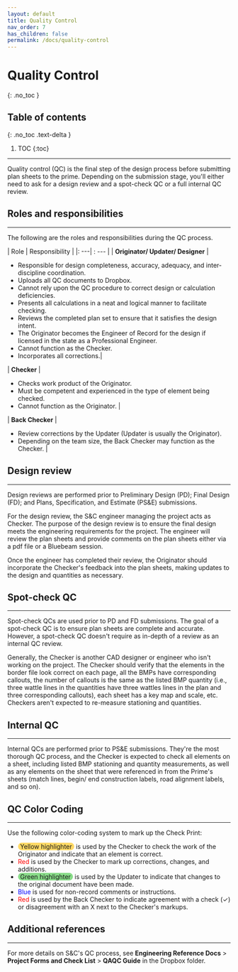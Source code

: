```yaml
---
layout: default
title: Quality Control
nav_order: 7
has_children: false
permalink: /docs/quality-control
---
```


# Quality Control
{: .no_toc }

## Table of contents
{: .no_toc .text-delta }

1. TOC
{:toc}

---

 Quality control (QC) is the final step of the design process before submitting plan sheets to the prime. Depending on the submission stage, you'll either need to ask for a design review and a spot-check QC or a full internal QC review.


## Roles and responsibilities 
---
The following are the roles and responsibilities during the QC process.

| Role | Responsibility |
|: ---| : --- |
| **Originator/ Updater/ Designer** | 
- Responsible for design completeness, accuracy, adequacy, and inter-discipline coordination.
- Uploads all QC documents to Dropbox.
- Cannot rely upon the QC procedure to correct design or calculation deficiencies.
- Presents all calculations in a neat and logical manner to facilitate checking.
- Reviews the completed plan set to ensure that it satisfies the design intent.
- The Originator becomes the Engineer of Record for the design if licensed in the state as a Professional Engineer.
- Cannot function as the Checker.
- Incorporates all corrections.|

| **Checker** |
- Checks work product of the Originator.
- Must be competent and experienced in the type of element being checked.
- Cannot function as the Originator. |

| **Back Checker** |
- Review corrections by the Updater (Updater is usually the Originator).
- Depending on the team size, the Back Checker may function as the Checker. |

## Design review
---
Design reviews are performed prior to Preliminary Design (PD); Final Design (FD); and Plans, Specification, and Estimate (PS&E) submissions. 

For the design review, the  S&C engineer managing the project acts as Checker. The purpose of the design review is to ensure the final design meets the engineering requirements for the project. The engineer will review the plan sheets and provide comments on the plan sheets either via a pdf file or a Bluebeam session. 

Once the engineer has completed their review, the Originator should incorporate the Checker's feedback into the plan sheets, making updates to the design and quantities as necessary. 

## Spot-check QC
---
Spot-check QCs are used prior to PD and FD submissions. The goal of a spot-check QC is to ensure plan sheets are complete and accurate. However, a spot-check QC doesn't require as in-depth of a review as an internal QC review.

Generally, the Checker is another CAD designer or engineer who isn't working on the project. The Checker should verify that the elements in the border file look correct on each page, all the BMPs have corresponding callouts, the number of callouts is the same as the listed BMP quantity (i.e., three wattle lines in the quantities have three wattles lines in the plan and three corresponding callouts), each sheet has a key map and scale, etc. Checkers aren't expected to re-measure stationing and quantities.


## Internal QC 
---
Internal QCs are performed prior to PS&E submissions. They're the most thorough QC process, and the Checker is expected to check all elements on a sheet, including listed BMP stationing and quantity measurements, as well as any elements on the sheet that were referenced in from the Prime's sheets (match lines, begin/ end construction labels, road alignment labels, and so on). 

## QC Color Coding
---
Use the following color-coding system to mark up the Check Print:

- <span style="background-color:#ffd966; border-radius:15px; padding: 0 5px">Yellow highlighter</span> is used by the Checker to check the work of the Originator and indicate that an element is correct.
- <span style="color:red">Red</span> is used by the Checker to mark up corrections, changes, and additions.
- <span style="background-color:#88db88; border-radius:15px; padding: 0 5px">Green highlighter</span> is used by the Updater to indicate that changes to the original document have been made.
- <span style="color:blue">Blue</span> is used for non-record comments or instructions.
- <span style="color:red">Red</span> is used by the Back Checker to indicate agreement with a check (✓) or disagreement with an X next to the Checker's markups.


## Additional references
---
For more details on S&C's QC process, see **Engineering Reference Docs** > **Project  Forms and Check List** > **QAQC Guide** in the Dropbox folder.


